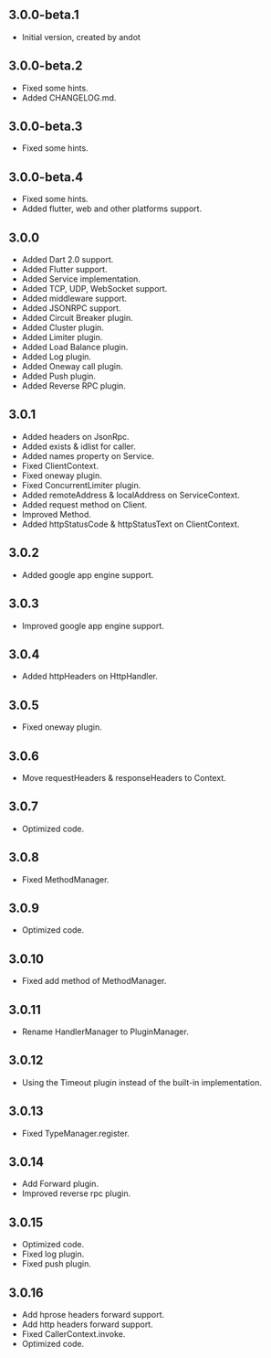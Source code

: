 ## 3.0.0-beta.1

- Initial version, created by andot

## 3.0.0-beta.2

- Fixed some hints.
- Added CHANGELOG.md.

## 3.0.0-beta.3

- Fixed some hints.

## 3.0.0-beta.4

- Fixed some hints.
- Added flutter, web and other platforms support.

## 3.0.0

- Added Dart 2.0 support.
- Added Flutter support.
- Added Service implementation.
- Added TCP, UDP, WebSocket support.
- Added middleware support.
- Added JSONRPC support.
- Added Circuit Breaker plugin.
- Added Cluster plugin.
- Added Limiter plugin.
- Added Load Balance plugin.
- Added Log plugin.
- Added Oneway call plugin.
- Added Push plugin.
- Added Reverse RPC plugin.

## 3.0.1

- Added headers on JsonRpc.
- Added exists & idlist for caller.
- Added names property on Service.
- Fixed ClientContext.
- Fixed oneway plugin.
- Fixed ConcurrentLimiter plugin.
- Added remoteAddress & localAddress on ServiceContext.
- Added request method on Client.
- Improved Method.
- Added httpStatusCode & httpStatusText on ClientContext.

## 3.0.2

- Added google app engine support.

## 3.0.3

- Improved google app engine support.

## 3.0.4

- Added httpHeaders on HttpHandler.

## 3.0.5

- Fixed oneway plugin.

## 3.0.6

- Move requestHeaders & responseHeaders to Context.

## 3.0.7

- Optimized code.

## 3.0.8

- Fixed MethodManager.

## 3.0.9

- Optimized code.

## 3.0.10

- Fixed add method of MethodManager.

## 3.0.11

- Rename HandlerManager to PluginManager.

## 3.0.12

- Using the Timeout plugin instead of the built-in implementation.

## 3.0.13

- Fixed TypeManager.register.

## 3.0.14

- Add Forward plugin.
- Improved reverse rpc plugin.

## 3.0.15

- Optimized code.
- Fixed log plugin.
- Fixed push plugin.

## 3.0.16

- Add hprose headers forward support.
- Add http headers forward support.
- Fixed CallerContext.invoke.
- Optimized code.
